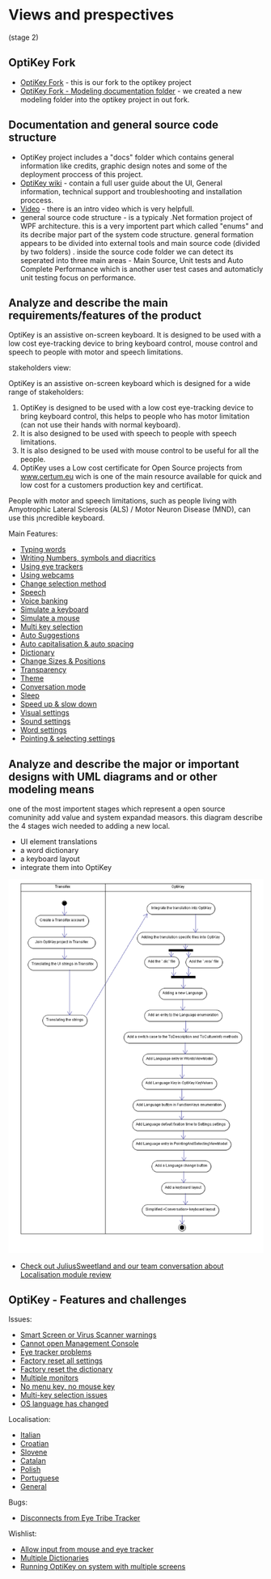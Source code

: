 # Views and prespectives 
(stage 2)

## OptiKey Fork

* [OptiKey Fork](https://github.com/adirel/OptiKey) - this is our fork to the optikey project
* [OptiKey Fork - Modeling documentation folder](https://github.com/adirel/OptiKey/tree/master/docs/Modeling) - we created a new modeling folder into the optikey project in out fork.

## Documentation and general source code structure

* OptiKey project includes a "docs" folder which contains general information like credits, graphic design notes and some of the deployment proccess of this project.
* [OptiKey wiki](https://github.com/OptiKey/OptiKey/wiki) - contain a full user guide about the UI, General information, technical support and troubleshooting and installation proccess.
* [Video](https://www.youtube.com/watch?v=HLkyORh7vKk) - there is an intro video which is very helpfull.
* general source code structure - is a typicaly .Net formation project of WPF architecture. this is a very importent part which called "enums" and its decribe major part of the system code structure.
 general formation appears to be divided into external tools and main source code (divided by two folders) . inside the source code folder we can detect its seperated into three main areas - Main Source, Unit tests and Auto Complete Performance which is another user test cases and automaticly unit testing focus on performance. 
 

## Analyze and describe the main requirements/features of the product 
OptiKey is an assistive on-screen keyboard. It is designed to be used with a low cost eye-tracking device to bring keyboard control, mouse control and speech to people with motor and speech limitations. 

stakeholders view:

OptiKey is an assistive on-screen keyboard which is designed for a wide range of stakeholders:

1. OptiKey is designed to be used with a low cost eye-tracking device to bring keyboard control, this helps to people who has motor limitation (can not use their hands with normal keyboard).
2. It is also designed to be used with speech to people with speech limitations.
3. It is also designed to be used with mouse control to be useful for all the people.
4. OptiKey uses a Low cost certificate for Open Source projects from www.certum.eu wich is one of the main resource available for quick and low cost for a customers production key and certificat.

People with motor and speech limitations, such as people living with Amyotrophic Lateral Sclerosis (ALS) / Motor Neuron Disease (MND), can use this ןncredible keyboard.

Main Features:
* [Typing words](https://github.com/OptiKey/OptiKey/wiki/Type-your-first-word)
* [Writing Numbers, symbols and diacritics](https://github.com/OptiKey/OptiKey/wiki/Numbers,-symbols-and-diacritics)
* [Using eye trackers](https://github.com/OptiKey/OptiKey/wiki/Using-eye-trackers)
* [Using webcams](https://github.com/OptiKey/OptiKey/wiki/Using-webcams)
* [Change selection method](https://github.com/OptiKey/OptiKey/wiki/Change-selection-method)
* [Speech](https://github.com/OptiKey/OptiKey/wiki/Speech)
* [Voice banking](https://github.com/OptiKey/OptiKey/wiki/Voice-banking)
* [Simulate a keyboard](https://github.com/OptiKey/OptiKey/wiki/Simulate-a-keyboard)
* [Simulate a mouse](https://github.com/OptiKey/OptiKey/wiki/Simulate-a-mouse)
* [Multi key selection](https://github.com/OptiKey/OptiKey/wiki/Multi-key-selection)
* [Auto Suggestions](https://github.com/OptiKey/OptiKey/wiki/Suggestions)
* [Auto capitalisation & auto spacing](https://github.com/OptiKey/OptiKey/wiki/Auto-capitalisation-&-auto-spacing)
* [Dictionary](https://github.com/OptiKey/OptiKey/wiki/The-dictionary)
* [Change Sizes & Positions](https://github.com/OptiKey/OptiKey/wiki/Size-&-position)
* [Transparency](https://github.com/OptiKey/OptiKey/wiki/Transparency)
* [Theme](https://github.com/OptiKey/OptiKey/wiki/Change-the-theme)
* [Conversation mode](https://github.com/OptiKey/OptiKey/wiki/Conversation-only-mode)
* [Sleep](https://github.com/OptiKey/OptiKey/wiki/Sleep)
* [Speed up & slow down](https://github.com/OptiKey/OptiKey/wiki/Speed-up-&-slow-down)
* [Visual settings](https://github.com/OptiKey/OptiKey/wiki/Visual-settings)
* [Sound settings](https://github.com/OptiKey/OptiKey/wiki/Sound-settings)
* [Word settings](https://github.com/OptiKey/OptiKey/wiki/Word-settings)
* [Pointing & selecting settings](https://github.com/OptiKey/OptiKey/wiki/Pointing-&-selecting-settings)

## Analyze and describe the major or important designs with UML diagrams and or other modeling means

one of the most importent stages which represent a open source comuninity add value and system expandad measors.
 this diagram describe the 4 stages wich needed to adding a new local.
* UI element translations
* a word dictionary
* a keyboard layout
* integrate them into OptiKey
 
![umlILAN](images/ActivityDiagram.png)

* [Check out JuliusSweetland and our team conversation about Localisation module review](https://github.com/OptiKey/OptiKey/issues/269)

## OptiKey - Features and challenges
Issues:
* [Smart Screen or Virus Scanner warnings](https://github.com/OptiKey/OptiKey/wiki/Smart-Screen-or-Virus-Scanner-warnings)
* [Cannot open Management Console](https://github.com/OptiKey/OptiKey/wiki/Cannot-open-Management-Console)
* [Eye tracker problems](https://github.com/OptiKey/OptiKey/wiki/Eye-tracker-problems)
* [Factory reset all settings](https://github.com/OptiKey/OptiKey/wiki/Factory-reset-all-settings)
* [Factory reset the dictionary](https://github.com/OptiKey/OptiKey/wiki/Factory-reset-the-dictionary)
* [Multiple monitors](https://github.com/OptiKey/OptiKey/wiki/Multiple-monitors)
* [No menu key, no mouse key](https://github.com/OptiKey/OptiKey/wiki/No-Menu-key,-no-mouse-key)
* [Multi-key selection issues](https://github.com/OptiKey/OptiKey/wiki/Multi-key-selection-issues)
* [OS language has changed](https://github.com/OptiKey/OptiKey/wiki/OS-language-has-been-changed)

Localisation: 
* [Italian](https://github.com/OptiKey/OptiKey/issues/264)
* [Croatian](https://github.com/OptiKey/OptiKey/issues/263)
* [Slovene](https://github.com/OptiKey/OptiKey/issues/248)
* [Catalan](https://github.com/OptiKey/OptiKey/issues/235)
* [Polish](https://github.com/OptiKey/OptiKey/issues/238)
* [Portuguese](https://github.com/OptiKey/OptiKey/issues/234)
* [General](https://github.com/OptiKey/OptiKey/issues/148)

Bugs:
* [Disconnects from Eye Tribe Tracker](https://github.com/OptiKey/OptiKey/issues/254)

Wishlist:
* [Allow input from mouse and eye tracker](https://github.com/OptiKey/OptiKey/issues/228)
* [Multiple Dictionaries](https://github.com/OptiKey/OptiKey/issues/218)
* [Running OptiKey on system with multiple screens](https://github.com/OptiKey/OptiKey/issues/175)
 



